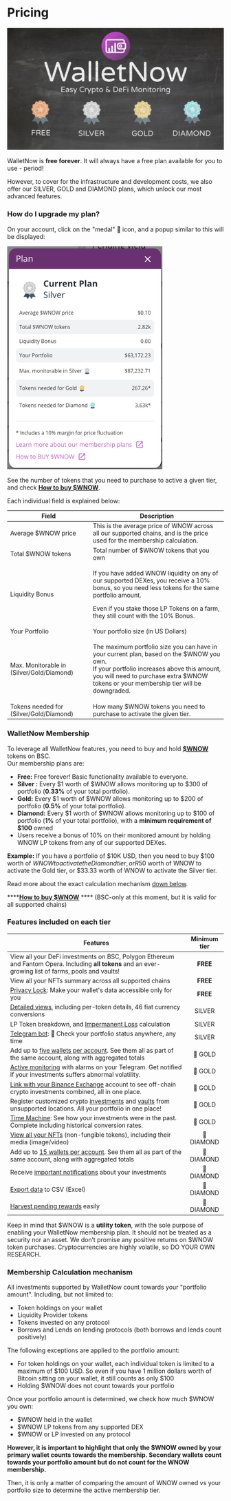 # Pricing

![](<.gitbook/assets/image (66).png>)

WalletNow is **free forever**. It will always have a free plan available for you to use - period!

However, to cover for the infrastructure and development costs, we also offer our SILVER, GOLD and DIAMOND plans, which unlock our most advanced features.

### How do I upgrade my plan?

On your account, click on the "medal" 🏅 icon, and a popup similar to this will be displayed:

![](<.gitbook/assets/image (78) (1) (1) (1).png>)

See the number of tokens that you need to purchase to active a given tier, and check [**How to buy $WNOW**](https://walletnow.medium.com/how-to-buy-wnow-cb562f30a396).

Each individual field is explained below:

| **Field**                                 | **Description**                                                                                                                                                                                                                                |
| ----------------------------------------- | ---------------------------------------------------------------------------------------------------------------------------------------------------------------------------------------------------------------------------------------------- |
| Average $WNOW price                       | This is the average price of WNOW across all our supported chains, and is the price used for the membership calculation.                                                                                                                       |
| Total $WNOW tokens                        | Total number of $WNOW tokens that you own                                                                                                                                                                                                      |
| Liquidity Bonus                           | <p>If you have added WNOW liquidity on any of our supported DEXes, you receive a 10% bonus, so you need less tokens for the same portfolio amount.</p><p>Even if you stake those LP Tokens on a farm, they still count with the 10% Bonus.</p> |
| Your Portfolio                            | Your portfolio size (in US Dollars)                                                                                                                                                                                                            |
| Max. Monitorable in (Silver/Gold/Diamond) | <p>The maximum portfolio size you can have in your current plan, based on the $WNOW you own.<br>If your portfolio increases above this amount, you will need to purchase extra $WNOW tokens or your membership tier will be downgraded.</p>    |
| Tokens needed for (Silver/Gold/Diamond)   | How many $WNOW tokens you need to purchase to activate the given tier.                                                                                                                                                                         |

### WalletNow Membership <a href="#e44b" id="e44b"></a>

To leverage all WalletNow features, you need to buy and hold [**$WNOW**](wnow-tokenomics.md) tokens on BSC.\
Our membership plans are:

* **Free:** Free forever! Basic functionality available to everyone.
* **Silver :** Every $1 worth of $WNOW allows monitoring up to $300 of portfolio (**0.33%** of your total portfolio).
* **Gold:** Every $1 worth of $WNOW allows monitoring up to $200 of portfolio (**0.5%** of your total portfolio).
* **Diamond:** Every $1 worth of $WNOW allows monitoring up to $100 of portfolio (**1%** of your total portfolio), with a **minimum  requirement of $100** owned
* Users receive a bonus of 10% on their monitored amount by holding WNOW LP tokens from any of our supported DEXes.

**Example:** If you have a portfolio of $10K USD, then you need to buy $100 worth of $WNOW to activate the Diamond tier, or R$50 worth of WNOW to activate the Gold tier, or $33.33 worth of WNOW to activate the Silver tier.

Read more about the exact calculation mechanism [down below](pricing.md#membership-calculation-mechanism).

****[**How to buy $WNOW**](https://walletnow.medium.com/how-to-buy-wnow-cb562f30a396) **** (BSC-only at this moment, but it is valid for all supported chains)

### **Features included on each tier**

| **Features**                                                                                                                                                                  | **Minimum tier** |
| ----------------------------------------------------------------------------------------------------------------------------------------------------------------------------- | :--------------: |
| View all your DeFi investments on BSC, Polygon Ethereum and Fantom Opera. Including **all tokens** and an ever-growing list of farms, pools and vaults!                       |     **FREE**     |
| View all your NFTs summary across all supported chains                                                                                                                        |     **FREE**     |
| [Privacy Lock](features/privacy-lock.md): Make your wallet's data accessible only for you                                                                                     |     **FREE**     |
| [Detailed views](features/detailed-token-data.md), including per-token details, 46 fiat currency conversions                                                                  |      SILVER      |
| LP Token breakdown, and [Impermanent Loss](features/impermanent-loss.md) calculation                                                                                          |      SILVER      |
| [Telegram bot](features/telegram-bot.md): 🤖 Check your portfolio status anywhere, any time                                                                                   |      SILVER      |
| Add up to [five wallets per account](features/multiple-wallets.md). See them all as part of the same account, along with aggregated totals                                    |      🏅 GOLD     |
| [Active monitoring](features/active-monitoring.md) with alarms on your Telegram. Get notified if your investments suffers abnormal volatility.                                |      🏅 GOLD     |
| [Link with your Binance Exchange](features/binance-exchange-integration.md) account to see off-chain crypto investments combined, all in one place.                           |      🏅 GOLD     |
| Register customized crypto [investments](features/custom-investments.md) and [vaults](features/custom-vaults.md) from unsupported locations. All your portfolio in one place! |      🏅 GOLD     |
| [Time Machine](features/time-machine.md): See how your investments were in the past. Complete including historical conversion rates.                                          |      🏅 GOLD     |
| [View all your NFTs](features/view-nfts.md) (non-fungible tokens), including their media (image/video)                                                                        |    💎 DIAMOND    |
| Add up to [15 wallets per account](features/multiple-wallets.md). See them all as part of the same account, along with aggregated totals                                      |    💎 DIAMOND    |
| Receive [important notifications](features/active-monitoring.md#notifications-about-your-investments) about your investments                                                  |    💎 DIAMOND    |
| [Export data](features/export-data-to-csv-excel.md) to CSV (Excel)                                                                                                            |    💎 DIAMOND    |
| [Harvest pending rewards](features/harvest-rewards.md) easily                                                                                                                 |    💎 DIAMOND    |

Keep in mind that $WNOW is a **utility token**, with the sole purpose of enabling your WalletNow membership plan. It should not be treated as a security nor an asset. We don’t promise any positive returns on $WNOW token purchases. Cryptocurrencies are highly volatile, so DO YOUR OWN RESEARCH.

### Membership Calculation mechanism

All investments supported by WalletNow count towards your "portfolio amount". Including, but not limited to:

* Token holdings on your wallet
* Liquidity Provider tokens
* Tokens invested on any protocol
* Borrows and Lends on lending protocols (both borrows and lends count positively)

The following exceptions are applied to the portfolio amount:

* For token holdings on your wallet, each individual token is limited to a maximum of $100 USD. So even if you have 1 million dollars worth of Bitcoin sitting on your wallet, it still counts as only $100
* Holding $WNOW does not count towards your portfolio

Once your portfolio amount is determined, we check how much $WNOW you own:

* $WNOW held in the wallet
* $WNOW LP tokens from any supported DEX
* $WNOW or LP invested on any protocol

**However, it is important to highlight that only the $WNOW owned by your primary wallet counts towards the membership. Secondary wallets count towards your portfolio amount but do not count for the WNOW membership.**

Then, it is only a matter of comparing the amount of WNOW owned vs your portfolio size to determine the active membership tier.
